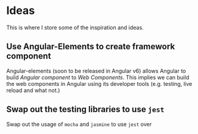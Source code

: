 # Ideas

This is where I store some of the inspiration and ideas.

## Use Angular-Elements to create framework component

Angular-elements (soon to be released in Angular v6) allows Angular to build _Angular component_ to _Web Components_. This implies we can build the web components in Angular using its developer tools (e.g. testing, live reload and what not.)

## Swap out the testing libraries to use `jest`

Swap out the usage of `mocha` and `jasmine` to use `jest` over
